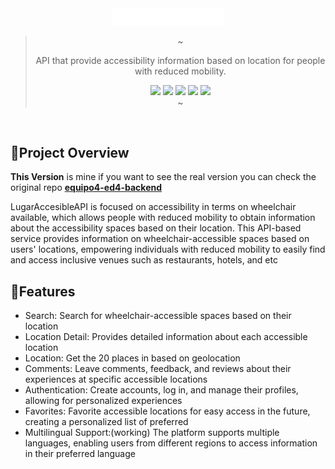 <div align="center">

<img src="/public/assets/logo/logo.svg" width="180"/>

> ~
>
> <p>API that provide accessibility information based on location for people with reduced mobility.</p>
> <img src="https://img.shields.io/badge/node.js-6DA55F?style=for-the-badge&logo=node.js&logoColor=white">
> <img src="https://img.shields.io/badge/fastify-%23000000.svg?style=for-the-badge&logo=fastify&logoColor=white">
> <img src="https://img.shields.io/badge/typescript-%23007ACC.svg?style=for-the-badge&logo=typescript&logoColor=white">
> <img src="https://img.shields.io/badge/MongoDB-%234ea94b.svg?style=for-the-badge&logo=mongodb&logoColor=white">
> <img src="https://img.shields.io/badge/-Swagger-%23Clojure?style=for-the-badge&logo=swagger&logoColor=white">
> <br/>
> ~

</div>

<br>

## 📑Project Overview

**This Version** is mine if you want to see the real version you can check the original repo **[equipo4-ed4-backend](https://github.com/lemcok/equipo4-ed4-backend/tree/main)**

LugarAccesibleAPI is focused on accessibility in terms on wheelchair available, which allows people with reduced mobility to obtain information about the accessibility spaces based on their location. This API-based service provides information on wheelchair-accessible spaces based on users' locations, empowering individuals with reduced mobility to easily find and access inclusive venues such as restaurants, hotels, and etc

## 📝Features

- Search: Search for wheelchair-accessible spaces based on their location
- Location Detail: Provides detailed information about each accessible location
- Location: Get the 20 places in based on geolocation
- Comments: Leave comments, feedback, and reviews about their experiences at specific accessible locations
- Authentication: Create accounts, log in, and manage their profiles, allowing for personalized experiences
- Favorites: Favorite accessible locations for easy access in the future, creating a personalized list of preferred 
- Multilingual Support:(working) The platform supports multiple languages, enabling users from different regions to access information in their preferred language
